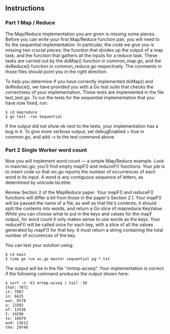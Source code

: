 ## Instructions 

### Part 1 Map / Reduce 
The Map/Reduce implementation you are given is missing some pieces. Before you can write your first Map/Reduce function pair, you will need to fix the sequential implementation. In particular, the code we give you is missing two crucial pieces: the function that divides up the output of a map task, and the function that gathers all the inputs for a reduce task. These tasks are carried out by the doMap() function in common_map.go, and the doReduce() function in common_reduce.go respectively. The comments in those files should point you in the right direction.

To help you determine if you have correctly implemented doMap() and doReduce(), we have provided you with a Go test suite that checks the correctness of your implementation. These tests are implemented in the file test_test.go. To run the tests for the sequential implementation that you have now fixed, run: 

```
$ cd mapreduce
$ go test -run Sequential
```
If the output did not show ok next to the tests, your implementation has a bug in it. To give more verbose output, set debugEnabled = true in common.go, and add -v to the test command above. 

### Part 2 Single Worker word count 
Now you will implement word count — a simple Map/Reduce example. Look in main/wc.go; you'll find empty mapF() and reduceF() functions. Your job is to insert code so that wc.go reports the number of occurrences of each word in its input. A word is any contiguous sequence of letters, as determined by unicode.IsLetter. 

Review Section 2 of the MapReduce paper. Your mapF() and reduceF() functions will differ a bit from those in the paper's Section 2.1. Your mapF() will be passed the name of a file, as well as that file's contents; it should split the contents into words, and return a Go slice of mapreduce.KeyValue. While you can choose what to put in the keys and values for the mapF output, for word count it only makes sense to use words as the keys. Your reduceF() will be called once for each key, with a slice of all the values generated by mapF() for that key. It must return a string containing the total number of occurences of the key. 

You can test your solution using: 
```
$ cd main 
$ time go run wc.go master sequential pg-*.txt 
```
The output will be in the file "mrtmp.wcseq". Your implementation is correct if the following command produces the output shown here: 
```
$ sort -n -k2 mrtmp.wcseq | tail -10
that: 7871
it: 7987
in: 8415
was: 8578
a: 13382
of: 13536
I: 14296
to: 16079
and: 23612
the: 29748
```
